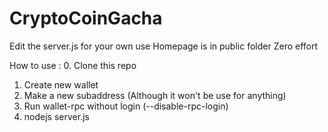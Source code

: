 # CryptoCoinGacha
 
Edit the server.js for your own use
Homepage is in public folder
Zero effort

How to use :
0. Clone this repo
1. Create new wallet
2. Make a new subaddress (Although it won't be use for anything)
3. Run wallet-rpc without login (--disable-rpc-login)
4. nodejs server.js